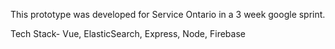 This prototype was developed for Service Ontario in a 3 week google sprint.

Tech Stack- Vue, ElasticSearch, Express, Node, Firebase
